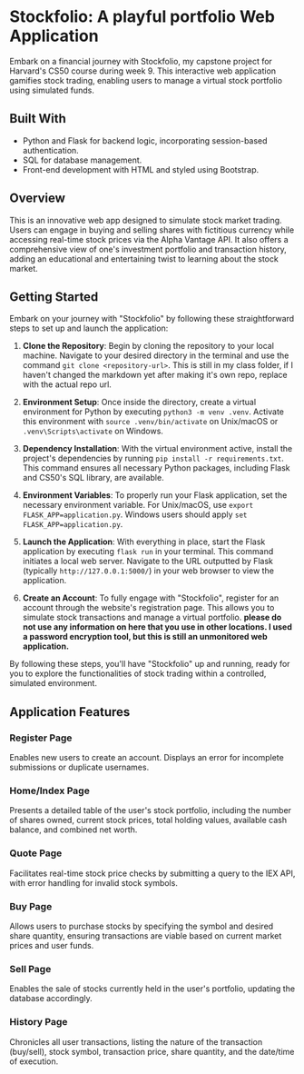 # Stockfolio: A playful portfolio Web Application

Embark on a financial journey with Stockfolio, my capstone project for Harvard's CS50 course during week 9. This interactive web application gamifies stock trading, enabling users to manage a virtual stock portfolio using simulated funds.

## Built With
- Python and Flask for backend logic, incorporating session-based authentication.
- SQL for database management.
- Front-end development with HTML and styled using Bootstrap.

## Overview
This is an innovative web app designed to simulate stock market trading. Users can engage in buying and selling shares with fictitious currency while accessing real-time stock prices via the Alpha Vantage API. It also offers a comprehensive view of one's investment portfolio and transaction history, adding an educational and entertaining twist to learning about the stock market.

## Getting Started
Embark on your journey with "Stockfolio" by following these straightforward steps to set up and launch the application:
1. **Clone the Repository**: Begin by cloning the repository to your local machine. Navigate to your desired directory in the terminal and use the command `git clone <repository-url>`. This is still in my class folder, if I haven't changed the markdown yet after making it's own repo, replace <repository-url> with the actual repo url.

2. **Environment Setup**: Once inside the directory, create a virtual environment for Python by executing `python3 -m venv .venv`. Activate this environment with `source .venv/bin/activate` on Unix/macOS or `.venv\Scripts\activate` on Windows.

3. **Dependency Installation**: With the virtual environment active, install the project's dependencies by running `pip install -r requirements.txt`. This command ensures all necessary Python packages, including Flask and CS50's SQL library, are available.

4. **Environment Variables**: To properly run your Flask application, set the necessary environment variable. For Unix/macOS, use `export FLASK_APP=application.py`. Windows users should apply `set FLASK_APP=application.py`.

6. **Launch the Application**: With everything in place, start the Flask application by executing `flask run` in your terminal. This command initiates a local web server. Navigate to the URL outputted by Flask (typically `http://127.0.0.1:5000/`) in your web browser to view the application.

7. **Create an Account**: To fully engage with "Stockfolio", register for an account through the website's registration page. This allows you to simulate stock transactions and manage a virtual portfolio.  **please do not use any information on here that you use in other locations.  I used a password encryption tool, but this is still an unmonitored web application.**

By following these steps, you'll have "Stockfolio" up and running, ready for you to explore the functionalities of stock trading within a controlled, simulated environment.

## Application Features

### Register Page
Enables new users to create an account. Displays an error for incomplete submissions or duplicate usernames.

### Home/Index Page
Presents a detailed table of the user's stock portfolio, including the number of shares owned, current stock prices, total holding values, available cash balance, and combined net worth.

### Quote Page
Facilitates real-time stock price checks by submitting a query to the IEX API, with error handling for invalid stock symbols.

### Buy Page
Allows users to purchase stocks by specifying the symbol and desired share quantity, ensuring transactions are viable based on current market prices and user funds.

### Sell Page
Enables the sale of stocks currently held in the user's portfolio, updating the database accordingly.

### History Page
Chronicles all user transactions, listing the nature of the transaction (buy/sell), stock symbol, transaction price, share quantity, and the date/time of execution.
